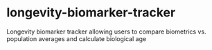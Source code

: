 # longevity-biomarker-tracker
Longevity biomarker tracker allowing users to compare biometrics vs. population averages and calculate biological age
